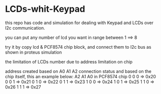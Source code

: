 # LCDs-whit-Keypad
this repo has code and simulation for dealing with Keypad and LCDs over I2c communication. 

you can put any number of lcd you want in range between 1 ==> 8

try it by copy lcd & PCF8574 chip block, and connect them to I2c bus as shown in proteus simulation

the limitation of LCDs number due to address limitation on chip

address created based on A0 A1 A2 connection status and based on the chip itself, this an example below:
A2 A1 A0 in PCF8574 chip
0  0  0 => 0x20
0  0  1 => 0x21
0  1  0 => 0x22
0  1  1 => 0x23
1  0  0 => 0x24
1  0  1 => 0x25
1  1  0 => 0x26
1  1  1 => 0x27
